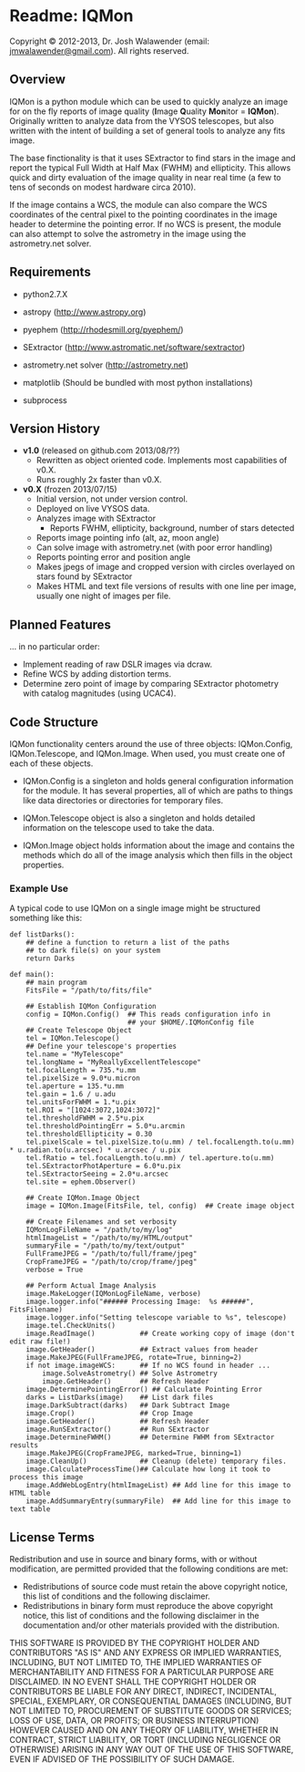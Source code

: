 # Readme: IQMon

Copyright © 2012-2013, Dr. Josh Walawender (email: jmwalawender@gmail.com). All rights reserved.


## Overview

IQMon is a python module which can be used to quickly analyze an image for on the fly reports of image quality (**I**mage **Q**uality **Mon**itor = **IQMon**).  Originally written to analyze data from the VYSOS telescopes, but also written with the intent of building a set of general tools to analyze any fits image.

The base finctionality is that it uses SExtractor to find stars in the image and report the typical Full Width at Half Max (FWHM) and ellipticity.  This allows quick and dirty evaluation of the image quality in near real time (a few to tens of seconds on modest hardware circa 2010).

If the image contains a WCS, the module can also compare the WCS coordinates of the central pixel to the pointing coordinates in the image header to determine the pointing error.  If no WCS is present, the module can also attempt to solve the astrometry in the image using the astrometry.net solver.  

## Requirements

* python2.7.X
* astropy (<http://www.astropy.org>)
* pyephem (<http://rhodesmill.org/pyephem/>)
* SExtractor (<http://www.astromatic.net/software/sextractor>)
* astrometry.net solver (<http://astrometry.net>)

* matplotlib (Should be bundled with most python installations)
* subprocess

## Version History

* **v1.0** (released on github.com 2013/08/??)
    * Rewritten as object oriented code.  Implements most capabilities of v0.X.
    * Runs roughly 2x faster than v0.X.
* **v0.X** (frozen 2013/07/15)
    * Initial version, not under version control.
    * Deployed on live VYSOS data.
    * Analyzes image with SExtractor
        * Reports FWHM, ellipticity, background, number of stars detected
    * Reports image pointing info (alt, az, moon angle)
    * Can solve image with astrometry.net (with poor error handling)
    * Reports pointing error and position angle
    * Makes jpegs of image and cropped version with circles overlayed on stars found by SExtractor
    * Makes HTML and text file versions of results with one line per image, usually one night of images per file.


## Planned Features

… in no particular order:

* Implement reading of raw DSLR images via dcraw.
* Refine WCS by adding distortion terms.
* Determine zero point of image by comparing SExtractor photometry with catalog magnitudes (using UCAC4).


## Code Structure

IQMon functionality centers around the use of three objects:  IQMon.Config, IQMon.Telescope, and IQMon.Image.  When used, you must create one of each of these objects.

* IQMon.Config is a singleton and holds general configuration information for the module.  It has several properties, all of which are paths to things like data directories or directories for temporary files.

* IQMon.Telescope object is also a singleton and holds detailed information on the telescope used to take the data.

* IQMon.Image object holds information about the image and contains the methods which do all of the image analysis which then fills in the object properties.

### Example Use

A typical code to use IQMon on a single image might be structured something like this:

```
def listDarks():
    ## define a function to return a list of the paths
    ## to dark file(s) on your system
    return Darks

def main():
    ## main program
    FitsFile = "/path/to/fits/file"
    
    ## Establish IQMon Configuration
    config = IQMon.Config()  ## This reads configuration info in
                             ## your $HOME/.IQMonConfig file
    ## Create Telescope Object
    tel = IQMon.Telescope()
    ## Define your telescope's properties
    tel.name = "MyTelescope"
    tel.longName = "MyReallyExcellentTelescope"
    tel.focalLength = 735.*u.mm
    tel.pixelSize = 9.0*u.micron
    tel.aperture = 135.*u.mm
    tel.gain = 1.6 / u.adu
    tel.unitsForFWHM = 1.*u.pix
    tel.ROI = "[1024:3072,1024:3072]"
    tel.thresholdFWHM = 2.5*u.pix
    tel.thresholdPointingErr = 5.0*u.arcmin
    tel.thresholdEllipticity = 0.30
    tel.pixelScale = tel.pixelSize.to(u.mm) / tel.focalLength.to(u.mm) * u.radian.to(u.arcsec) * u.arcsec / u.pix
    tel.fRatio = tel.focalLength.to(u.mm) / tel.aperture.to(u.mm)
    tel.SExtractorPhotAperture = 6.0*u.pix
    tel.SExtractorSeeing = 2.0*u.arcsec
    tel.site = ephem.Observer()
    
    ## Create IQMon.Image Object
    image = IQMon.Image(FitsFile, tel, config)  ## Create image object
            
    ## Create Filenames and set verbosity
    IQMonLogFileName = "/path/to/my/log"
    htmlImageList = "/path/to/my/HTML/output"
    summaryFile = "/path/to/my/text/output"
    FullFrameJPEG = "/path/to/full/frame/jpeg"
    CropFrameJPEG = "/path/to/crop/frame/jpeg"
    verbose = True
    
    ## Perform Actual Image Analysis
    image.MakeLogger(IQMonLogFileName, verbose)
    image.logger.info("###### Processing Image:  %s ######", FitsFilename)
    image.logger.info("Setting telescope variable to %s", telescope)
    image.tel.CheckUnits()
    image.ReadImage()           ## Create working copy of image (don't edit raw file!)
    image.GetHeader()           ## Extract values from header
    image.MakeJPEG(FullFrameJPEG, rotate=True, binning=2)
    if not image.imageWCS:      ## If no WCS found in header ...
        image.SolveAstrometry() ## Solve Astrometry
        image.GetHeader()       ## Refresh Header
    image.DeterminePointingError() ## Calculate Pointing Error
    darks = ListDarks(image)    ## List dark files
    image.DarkSubtract(darks)   ## Dark Subtract Image
    image.Crop()                ## Crop Image
    image.GetHeader()           ## Refresh Header
    image.RunSExtractor()       ## Run SExtractor
    image.DetermineFWHM()       ## Determine FWHM from SExtractor results
    image.MakeJPEG(CropFrameJPEG, marked=True, binning=1)
    image.CleanUp()             ## Cleanup (delete) temporary files.
    image.CalculateProcessTime()## Calculate how long it took to process this image
    image.AddWebLogEntry(htmlImageList) ## Add line for this image to HTML table
    image.AddSummaryEntry(summaryFile)  ## Add line for this image to text table
```

## License Terms

Redistribution and use in source and binary forms, with or without modification, are permitted provided that the following conditions are met:

* Redistributions of source code must retain the above copyright notice, this list of conditions and the following disclaimer.
* Redistributions in binary form must reproduce the above copyright notice, this list of conditions and the following disclaimer in the documentation and/or other materials provided with the distribution.

THIS SOFTWARE IS PROVIDED BY THE COPYRIGHT HOLDER AND CONTRIBUTORS "AS IS" AND ANY EXPRESS OR IMPLIED WARRANTIES, INCLUDING, BUT NOT LIMITED TO, THE IMPLIED WARRANTIES OF MERCHANTABILITY AND FITNESS FOR A PARTICULAR PURPOSE ARE DISCLAIMED. IN NO EVENT SHALL THE COPYRIGHT HOLDER OR CONTRIBUTORS BE LIABLE FOR ANY DIRECT, INDIRECT, INCIDENTAL, SPECIAL, EXEMPLARY, OR CONSEQUENTIAL DAMAGES (INCLUDING, BUT NOT LIMITED TO, PROCUREMENT OF SUBSTITUTE GOODS OR SERVICES; LOSS OF USE, DATA, OR PROFITS; OR BUSINESS INTERRUPTION) HOWEVER CAUSED AND ON ANY THEORY OF LIABILITY, WHETHER IN CONTRACT, STRICT LIABILITY, OR TORT (INCLUDING NEGLIGENCE OR OTHERWISE) ARISING IN ANY WAY OUT OF THE USE OF THIS SOFTWARE, EVEN IF ADVISED OF THE POSSIBILITY OF SUCH DAMAGE.